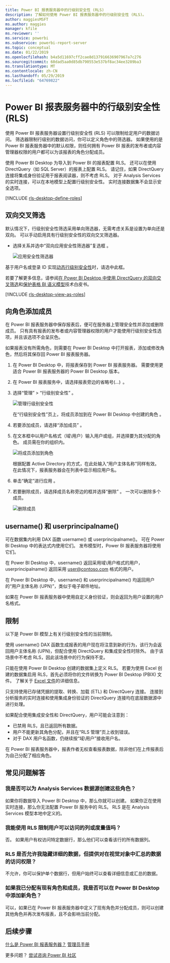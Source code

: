 ```yaml
---
title: Power BI 报表服务器中的行级别安全性 (RLS)
description: 了解如何使用 Power BI 报表服务器中的行级别安全性 (RLS)。
author: maggiesMSFT
ms.author: maggies
manager: kfile
ms.reviewer: ''
ms.service: powerbi
ms.subservice: powerbi-report-server
ms.topic: conceptual
ms.date: 01/22/2019
ms.openlocfilehash: b4a5d11697cff2cae8d137916636907967a7c276
ms.sourcegitcommit: 60dad5aa0d85db790553e537bf8ac34ee3289ba3
ms.translationtype: MT
ms.contentlocale: zh-CN
ms.lasthandoff: 05/29/2019
ms.locfileid: "64769822"
---
```

# <a name="row-level-security-rls-in-power-bi-report-server"></a>Power BI 报表服务器中的行级别安全性 (RLS)

使用 Power BI 报表服务器设置行级别安全性 (RLS) 可以限制给定用户的数据访问。 筛选器限制行级别的数据访问，你可以定义角色中的筛选器。  如果使用的是 Power BI 报表服务器中的默认权限，则任何拥有 Power BI 报表的发布者或内容管理器权限的用户都可以为该报表的角色分配成员。    

使用 Power BI Desktop 为导入到 Power BI 的报表配置 RLS。 还可以在使用 DirectQuery（如 SQL Server）的报表上配置 RLS。  请记住，如果 DirectQuery 连接将集成身份验证用于报表阅读器，则不考虑 RLS。 对于 Analysis Services 的实时连接，可以在本地模型上配置行级别安全性。 实时连接数据集不会显示安全选项。 

[!INCLUDE [rls-desktop-define-roles](../includes/rls-desktop-define-roles.md)]

## <a name="bidirectional-cross-filtering"></a>双向交叉筛选

默认情况下，行级别安全性筛选采用单向筛选器，无需考虑关系是设置为单向还是双向。 可以手动启用具有行级别安全性的双向交叉筛选器。

- 选择关系并选中“双向应用安全性筛选器”复选框  。 

    ![应用安全性筛选器](media/row-level-security-report-server/rls-apply-security-filter.png)

基于用户名或登录 ID 实现[动态行级别安全性](https://docs.microsoft.com/sql/analysis-services/supplemental-lesson-implement-dynamic-security-by-using-row-filters)时，请选中此框。 

若要了解更多信息，请参阅[在 Power BI Desktop 中使用 DirectQuery 的双向交叉筛选](../desktop-bidirectional-filtering.md)和[保护表格 BI 语义模型](http://download.microsoft.com/download/D/2/0/D20E1C5F-72EA-4505-9F26-FEF9550EFD44/Securing%20the%20Tabular%20BI%20Semantic%20Model.docx)技术白皮书。

[!INCLUDE [rls-desktop-view-as-roles](../includes/rls-desktop-view-as-roles.md)]


## <a name="add-members-to-roles"></a>向角色添加成员 

在 Power BI 报表服务器中保存报表后，便可在服务器上管理安全性并添加或删除成员。 只有具有报表的发布者或内容管理器权限的用户才能使用行级别安全性选项，并且该选项不会呈灰色。

 如果报表没有所需角色，则需要在 Power BI Desktop 中打开报表，添加或修改角色，然后将其保存回 Power BI 报表服务器。 

1. 在 Power BI Desktop 中，将报表保存到 Power BI 报表服务器。 需要使用更适合 Power BI 报表服务器的 Power BI Desktop 版本。
2. 在 Power BI 报表服务中，请选择报表旁边的省略号(…)  。 

3. 选择“管理” > “行级别安全性”   。 

     ![管理行级别安全性](media/row-level-security-report-server/power-bi-report-server-rls-dialog.png)

    在“行级别安全性”页上，将成员添加到在 Power BI Desktop 中创建的角色  。

5. 若要添加成员，请选择“添加成员”  。

1. 在文本框中以用户名格式（域\用户）输入用户或组，并选择要为其分配的角色。 成员需在你的组织内。   

    ![将成员添加到角色](media/row-level-security-report-server/power-bi-report-server-add-members.png)

    根据配置 Active Directory 的方式，在此处输入“用户主体名称”同样有效。 在此情况下，报表服务器会在列表中显示相应用户名。

1. 单击“确定”进行应用  。   

8. 若要删除成员，请选择成员名称旁边的框并选择“删除”  。  一次可以删除多个成员。 

    ![删除成员](media/row-level-security-report-server/power-bi-report-server-delete-members.png)


## <a name="username-and-userprincipalname"></a>username() 和 userprincipalname()

可在数据集内利用 DAX 函数 username() 或 userprincipalname()。 可在 Power BI Desktop 中的表达式内使用它们。 发布模型时，Power BI 报表服务器将使用它们。

在 Power BI Desktop 中，username() 返回采用域\用户格式的用户，userprincipalname() 返回采用 user@contoso.com 格式的用户。

在 Power BI Desktop 中，username() 和 userprincipalname() 均返回用户的“用户主体名称 (UPN)”，类似于电子邮件地址。

如果在 Power BI 报表服务器中使用自定义身份验证，则会返回为用户设置的用户名格式。  

## <a name="limitations"></a>限制 

以下是 Power BI 模型上有关行级别安全性的当前限制。 

使用 username() DAX 函数生成报表的用户现在将注意到新的行为，该行为会返回用户主体名称 (UPN)，但配合使用 DirectQuery 和集成安全性时除外。  由于该场景中不考虑 RLS，因此该场景中的行为保持不变。

只能在使用 Power BI Desktop 创建的数据集上定义 RLS。 若要为使用 Excel 创建的数据集启用 RLS，首先必须将你的文件转换为 Power BI Desktop (PBIX) 文件。 了解关于 [Excel 文件](../desktop-import-excel-workbooks.md)的详细信息。

只支持使用已存储凭据的提取、转换、加载 (ETL) 和 DirectQuery 连接。 连接到分析服务的实时连接和使用集成身份验证的 DirectQuery 连接均在底层数据源中进行处理。 

如果配合使用集成安全性和 DirectQuery，用户可能会注意到：
- 已禁用 RLS，且已返回所有数据。
- 用户不能更新其角色分配，并且在“RLS 管理”页上收到错误。
- 对于 DAX 用户名函数，仍继续按“域\用户”接收用户名。 

在 Power BI 报表服务器中，报表作者无权查看报表数据，除非他们在上传报表后为自己分配了相应角色。 

 

## <a name="faq"></a>常见问题解答 

### <a name="can-i-create-these-roles-for-analysis-services-data-sources"></a>我是否可以为 Analysis Services 数据源创建这些角色？ 

如果你将数据导入 Power BI Desktop 中，那么你就可以创建。 如果你正在使用实时连接，那么你无法配置 Power BI 服务中的 RLS。 RLS 是在 Analysis Services 模型本地中定义的。 

### <a name="can-i-use-rls-to-limit-the-columns-or-measures-accessible-by-my-users"></a>我能使用 RLS 限制用户可以访问的列或度量值吗？ 

否。 如果用户有权访问特定数据行，那么他们可以查看该行的所有数据列。 

### <a name="does-rls-let-me-hide-detailed-data-but-give-access-to-data-summarized-in-visuals"></a>RLS 是否允许我隐藏详细的数据，但提供对在视觉对象中汇总的数据的访问权限？ 

不允许，你可以保护单个数据行，但用户始终可以查看详细信息或汇总的数据。 

### <a name="can-i-add-new-roles-in-power-bi-desktop-if-i-already-have-existing-roles-and-members-assigned"></a>如果我已分配有现有角色和成员，我是否可以在 Power BI Desktop 中添加新角色？ 

可以，如果已在 Power BI 报表服务器中定义了现有角色并分配成员，则可以创建其他角色并再次发布报表，且不会影响当前分配。 
 

## <a name="next-steps"></a>后续步骤

[什么是 Power BI 报表服务器？](get-started.md) 
[管理员手册](admin-handbook-overview.md)  

更多问题？ [尝试咨询 Power BI 社区](https://community.powerbi.com/)
